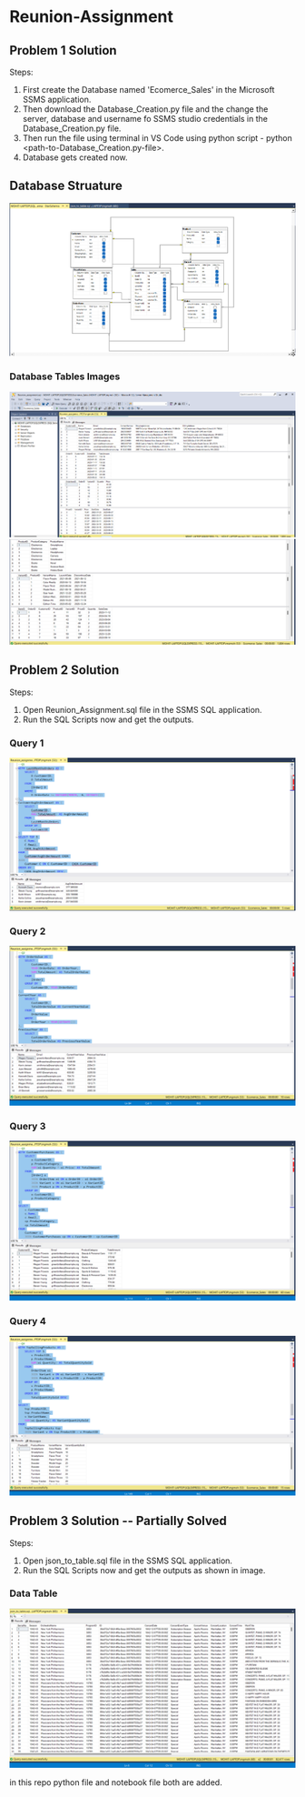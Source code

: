 # Reunion-Assignment

## Problem 1 Solution
Steps:
1. First create the Database named 'Ecomerce_Sales' in the Microsoft SSMS application.
2. Then download the Database_Creation.py file and the change the server, database and username fo SSMS studio credentials in the Database_Creation.py file.
3. Then run the file using terminal in VS Code using python script - python <path-to-Database_Creation.py-file>.
4. Database gets created now.

## Database Struature
![alt text](src/DatabaseDiagram.png)

### Database Tables Images
![alt text](src/Database1.png)
![alt text](src/Database2.png)

## Problem 2 Solution
Steps:
1. Open Reunion_Assignment.sql file in the SSMS SQL application.
2. Run the SQL Scripts now and get the outputs.
### Query 1
![alt text](src/Q1.png)
### Query 2
![alt text](src/Q2.png)
### Query 3
![alt text](src/Q3.png)
### Query 4
![alt text](src/Q4.png)

## Problem 3 Solution  -- Partially Solved
Steps:
1. Open json_to_table.sql file in the SSMS SQL application.
2. Run the SQL Scripts now and get the outputs as shown in image.
### Data Table
![alt text](src/image.png)


in this repo python file and notebook file both are added.

